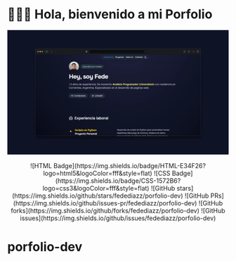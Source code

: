# 👨🏻‍💻 Hola, bienvenido a mi Porfolio

<div align="center">
  <a href="https://fedediazz/portfolio-dev">
    <img src="./images/porfolio.webp">
  </a>
<p></p>
</div>

<div align="center">
![HTML Badge](https://img.shields.io/badge/HTML-E34F26?logo=html5&logoColor=fff&style=flat)
![CSS Badge](https://img.shields.io/badge/CSS-1572B6?logo=css3&logoColor=fff&style=flat)
![GitHub stars](https://img.shields.io/github/stars/fedediazz/porfolio-dev)
![GitHub PRs](https://img.shields.io/github/issues-pr/fedediazz/porfolio-dev)
![GitHub forks](https://img.shields.io/github/forks/fedediazz/porfolio-dev)
![GitHub issues](https://img.shields.io/github/issues/fedediazz/porfolio-dev)

</div>
<p></p>

# porfolio-dev
